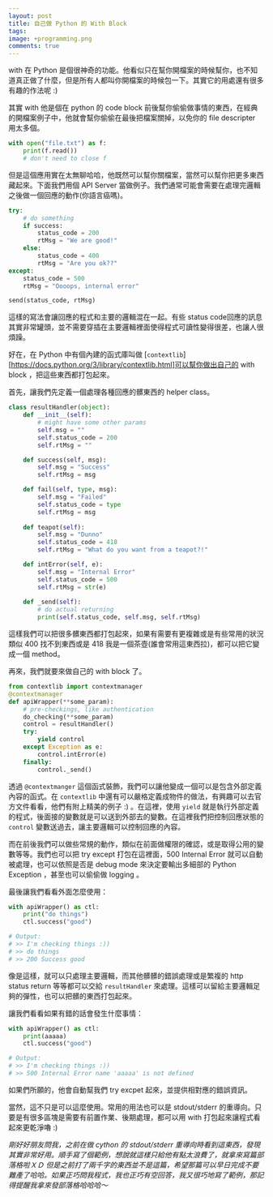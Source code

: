 ```yaml
---
layout: post
title: 自己做 Python 的 With Block
tags:
image: +programming.png
comments: true
---
```


with 在 Python 是個很神奇的功能。他看似只在幫你開檔案的時候幫你，也不知道真正做了什麼，但是所有人都叫你開檔案的時候包一下。其實它的用處還有很多有趣的作法呢 :)

其實 with 他是個在 python 的 code block 前後幫你偷偷做事情的東西，在經典的開檔案例子中，他就會幫你偷偷在最後把檔案關掉，以免你的 file descripter 用太多個。

```python
with open("file.txt") as f:
    print(f.read())
    # don't need to close f	
```

但是這個應用實在太無聊哈哈，他既然可以幫你關檔案，當然可以幫你把更多東西藏起來。下面我們用個 API Server 當做例子。我們通常可能會需要在處理完邏輯之後做一個回應的動作(你語言癌嗎)。

```python
try:
    # do something
    if success:
        status_code = 200
        rtMsg = "We are good!"
    else:
        status_code = 400
        rtMsg = "Are you ok??"
except:
    status_code = 500
    rtMsg = "Oooops, internal error"

send(status_code, rtMsg)

```

這樣的寫法會讓回應的程式和主要的邏輯混在一起。有些 status code回應的訊息其實非常罐頭，並不需要穿插在主要邏輯裡面使得程式可讀性變得很差，也讓人很煩躁。

好在，在 Python 中有個內建的函式庫叫做 [`contextlib`][https://docs.python.org/3/library/contextlib.html]可以幫你做出自己的 with block ，把這些東西都打包起來。

首先，讓我們先定義一個處理各種回應的髒東西的 helper class。

```python
class resultHandler(object):
    def __init__(self):
        # might have some other params
        self.msg = ""
        self.status_code = 200
        self.rtMsg = ""

    def success(self, msg):
        self.msg = "Success"
        self.rtMsg = msg

    def fail(self, type, msg):
        self.msg = "Failed"
        self.status_code = type
        self.rtMsg = msg
    
    def teapot(self):
        self.msg = "Dunno"
        self.status_code = 418
        self.rtMsg = "What do you want from a teapot?!"

    def intError(self, e):
        self.msg = "Internal Error"
        self.status_code = 500
        self.rtMsg = str(e)
    
    def _send(self):
        # do actual returning
        print(self.status_code, self.msg, self.rtMsg)
```

這樣我們可以把很多髒東西都打包起來，如果有需要有更複雜或是有些常用的狀況類似 400 找不到東西或是 418 我是一個茶壺(誰會常用這東西拉)，都可以把它變成一個 method。

再來，我們就要來做自己的 with block 了。

```python
from contextlib import contextmanager
@contextmanager
def apiWrapper(**some_param):
    # pre-checkings, like authentication
    do_checking(**some_param)
    control = resultHandler()
    try:
        yield control
    except Exception as e:
        control.intError(e)
    finally:
        control._send()
```

透過 `@contextmanger` 這個函式裝飾，我們可以讓他變成一個可以是包含外部定義內容的函式。在 `contextlib` 中還有可以嚴格定義成物件的做法，有興趣可以去官方文件看看，他們有附上精美的例子 :) 。在這裡，使用 `yield` 就是執行外部定義的程式，後面接的變數就是可以送到外部去的變數。在這裡我們把控制回應狀態的 `control` 變數送過去，讓主要邏輯可以控制回應的內容。

而在前後我們可以做些常規的動作，類似在前面做權限的確認，或是取得公用的變數等等。我們也可以把 try except 打包在這裡面，500 Internal Error 就可以自動被處理，也可以依照是否是 debug mode 來決定要輸出多細部的 Python Exception ，甚至也可以偷偷做 logging 。

最後讓我們看看外面怎麼使用：

```python
with apiWrapper() as ctl:
    print("do things")
    ctl.success("good")

# Output:
# >> I'm checking things :))
# >> do things
# >> 200 Success good
```

像是這樣，就可以只處理主要邏輯，而其他髒髒的錯誤處理或是繁複的 http status return 等等都可以交給 `resultHandler` 來處理。這樣可以留給主要邏輯足夠的彈性，也可以把髒的東西打包起來。

讓我們看看如果有錯的話會發生什麼事情：

```python
with apiWrapper() as ctl:
    print(aaaaa)
    ctl.success("good")

# Output:
# >> I'm checking things :))
# >> 500 Internal Error name 'aaaaa' is not defined
```

如果們所願的，他會自動幫我們 try excpet 起來，並提供相對應的錯誤資訊。

當然，這不只是可以這麼使用。常用的用法也可以是 stdout/stderr 的重導向。只要是有很多區塊是需要有前置作業、後期處理，都可以用 with 打包起來讓程式看起來更乾淨嚕 :)

*剛好好朋友問我，之前在做 cython 的 stdout/stderr 重導向時看到這東西，發現其實非常好用。順手寫了個範例，想說就這樣只給他有點太浪費了，就拿來寫篇部落格啦ＸＤ 但是之前打了兩千字的東西並不是這篇，希望那篇可以早日完成不要難產了哈哈。如果正巧問我程式，我也正巧有空回答，我又很巧地寫了範例，那記得提醒我拿來發部落格哈哈哈～*